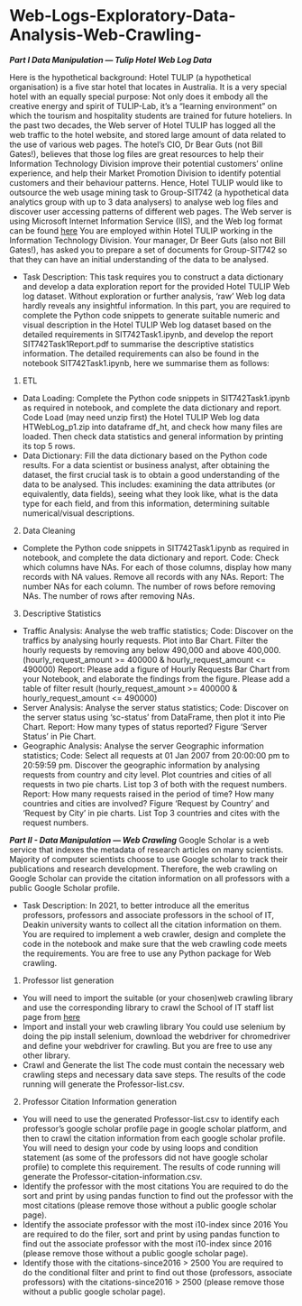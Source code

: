 # Web-Logs-Exploratory-Data-Analysis-Web-Crawling-
***Part I Data Manipulation — Tulip Hotel Web Log Data***

Here is the hypothetical background:
Hotel TULIP (a hypothetical organisation) is a five star hotel that locates in Australia. It is a very special hotel with an equally special purpose: Not only does it embody all the creative energy and spirit of TULIP-Lab, it’s a “learning environment” on which the tourism and hospitality students are trained for future hoteliers. In the past two decades, the Web server of Hotel TULIP has logged all the web traffic to the hotel website, and stored large amount of data related to the use of various web pages. The hotel’s CIO, Dr Bear Guts (not Bill Gates!), believes that those log files are great resources to help their Information Technology Division improve their potential customers’ online experience, and help their Market Promotion Division to identify potential customers and their behaviour patterns. Hence, Hotel TULIP would like to outsource the web usage mining task to Group-SIT742 (a hypothetical data analytics group with up to 3 data analysers) to analyse web log files
and discover user accessing patterns of different web pages. The Web server is using Microsoft Internet Information Service (IIS), and the Web log format can be found [here](https://msdn.microsoft.com/en-us/library/ms525807(v=vs.90).aspx) You are employed within Hotel TULIP working in the Information Technology Division. Your manager, Dr Beer Guts (also not Bill Gates!), has asked you to prepare a set of documents for Group-SIT742 so that they can have an initial understanding of the data to be analysed.

- Task Description:
This task requires you to construct a data dictionary and develop a data exploration report for the provided Hotel TULIP Web log dataset. Without exploration or further analysis, ‘raw’ Web log data hardly reveals any insightful information. In this part, you are required to complete the Python code snippets to generate suitable numeric and visual description in the Hotel TULIP Web log dataset based on the detailed requirements in SIT742Task1.ipynb, and develop the report SIT742Task1Report.pdf to summarise the descriptive statistics information. The detailed requirements can also be found in the notebook SIT742Task1.ipynb, here we summarise them as follows:

1. ETL
- Data Loading: Complete the Python code snippets in SIT742Task1.ipynb as required in notebook, and complete the data
dictionary and report.
Code Load (may need unzip first) the Hotel TULIP Web log data HTWebLog_p1.zip into dataframe df_ht,
and check how many files are loaded. Then check data statistics and general information by printing
its top 5 rows.
- Data Dictionary: Fill the data dictionary based on the Python code results.
For a data scientist or business analyst, after obtaining the dataset, the first crucial task is to obtain
a good understanding of the data to be analysed. This includes: examining the data attributes (or
equivalently, data fields), seeing what they look like, what is the data type for each field, and from this
information, determining suitable numerical/visual descriptions.

2. Data Cleaning
- Complete the Python code snippets in SIT742Task1.ipynb as required in notebook, and complete the data
dictionary and report.
Code: Check which columns have NAs. For each of those columns, display how many records with NA values. Remove all records with any NAs.
Report: The number NAs for each column. The number of rows before removing NAs. The number of rows after removing NAs.

3. Descriptive Statistics
- Traffic Analysis: Analyse the web traffic statistics;
Code: Discover on the traffics by analysing hourly requests. Plot into Bar Chart. Filter the hourly requests by removing any below 490,000 and above 400,000. (hourly_request_amount >= 400000 & hourly_request_amount <= 490000)
Report: Please add a figure of Hourly Requests Bar Chart from your Notebook, and elaborate the findings from the figure. Please add a table of filter result (hourly_request_amount >= 400000 & hourly_request_amount <= 490000)
- Server Analysis: Analyse the server status statistics;
Code: Discover on the server status using ‘sc-status’ from DataFrame, then plot it into Pie Chart.
Report: How many types of status reported? Figure ‘Server Status’ in Pie Chart.
- Geographic Analysis: Analyse the server Geographic information statistics;
Code: Select all requests at 01 Jan 2007 from 20:00:00 pm to 20:59:59 pm. Discover the geographic information by analysing requests from country and city level. Plot countries and cities of all requests in two pie charts. List top 3 of both with the request numbers.
Report: How many requests raised in the period of time? How many countries and cities are involved? Figure ‘Request by Country’ and ‘Request by City’ in pie charts. List Top 3 countries and cites with the request numbers.

***Part II - Data Manipulation — Web Crawling***
Google Scholar is a web service that indexes the metadata of research articles on many scientists. Majority
of computer scientists choose to use Google scholar to track their publications and research development.
Therefore, the web crawling on Google Scholar can provide the citation information on all professors with a
public Google Scholar profile.

- Task Description:
In 2021, to better introduce all the emeritus professors, professors and associate professors in the school of
IT, Deakin university wants to collect all the citation information on them. You are required to implement
a web crawler, design and complete the code in the notebook and make sure that the web crawling code
meets the requirements. You are free to use any Python package for Web crawling.
1. Professor list generation
- You will need to import the suitable (or your chosen)web crawling library and use the corresponding library
to crawl the School of IT staff list page from [here](https://www.deakin.edu.au/information-technology/staff-listing)
- Import and install your web crawling library
You could use selenium by doing the pip install selenium, download the webdriver for chromedriver and
define your webdriver for crawling. But you are free to use any other library.
- Crawl and Generate the list
The code must contain the necessary web crawling steps and necessary data save steps. The results of the
code running will generate the Professor-list.csv.

2. Professor Citation Information generation
- You will need to use the generated Professor-list.csv to identify each professor’s google scholar profile
page in google scholar platform, and then to crawl the citation information from each google scholar profile.
You will need to design your code by using loops and condition statement (as some of the professors did
not have google scholar profile) to complete this requirement. The results of code running will generate the
Professor-citation-information.csv.
- Identify the professor with the most citations
You are required to do the sort and print by using pandas function to find out the professor with the most
citations (please remove those without a public google scholar page).
- Identify the associate professor with the most i10-index since 2016 
You are required to do the filer, sort and print by using pandas function to find out the associate professor
with the most i10-index since 2016 (please remove those without a public google scholar page).
- Identify those with the citations-since2016 > 2500 
You are required to do the conditional filter and print to find out those (professors, associate professors)
with the citations-since2016 > 2500 (please remove those without a public google scholar page).
